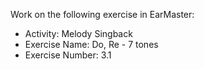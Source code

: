 Work on the following exercise in EarMaster:
- Activity: Melody Singback
- Exercise Name: Do, Re - 7 tones
- Exercise Number: 3.1

